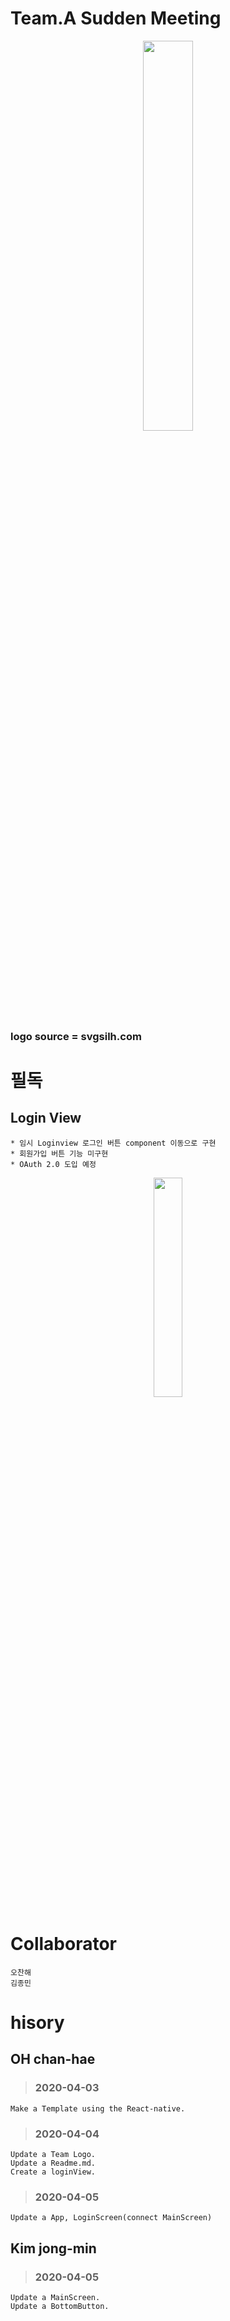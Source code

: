﻿Team.A Sudden Meeting
=======

<p align="center">
<img src="https://user-images.githubusercontent.com/45858414/78417788-88b1f480-7670-11ea-9863-4f0cf414d453.png" width="40%">
</p>

### logo source = svgsilh.com

필독
===
Login View
---
    * 임시 Loginview 로그인 버튼 component 이동으로 구현
    * 회원가입 버튼 기능 미구현
    * OAuth 2.0 도입 예정
    
<p align="center">
<img src="https://user-images.githubusercontent.com/45858414/78423460-65536d80-76a1-11ea-8540-3fde8ea37148.png" width="30%">
</p>

Collaborator
===
    오찬해
    김종민

hisory
===
OH chan-hae
---
> ### 2020-04-03
    Make a Template using the React-native. 
> ### 2020-04-04
    Update a Team Logo.
    Update a Readme.md.
    Create a loginView.
> ### 2020-04-05
    Update a App, LoginScreen(connect MainScreen)


Kim jong-min
---
> ### 2020-04-05
    Update a MainScreen.
    Update a BottomButton. 

